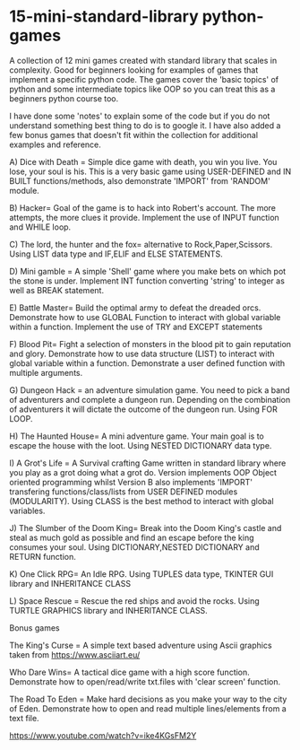 # 15-mini-standard-library python-games

A collection of 12 mini games created with standard library that scales in complexity. Good for beginners looking for examples of games that implement a specific python code.
The games cover the 'basic topics' of python and some intermediate topics like OOP so you can treat this as a beginners python course too.    

I have done some 'notes' to explain some of the code but if you do not understand something best thing to do is to google it. I have also added a few bonus games that doesn't fit within the collection for additional examples and reference.  

A) Dice with Death = Simple dice game with death, you win you live. You lose, your soul is his. This is a very basic game using USER-DEFINED and IN BUILT functions/methods, also demonstrate 'IMPORT' from 'RANDOM' module.   

B) Hacker= Goal of the game is to hack into Robert's account. The more attempts, the more clues it provide. Implement the use of INPUT function and WHILE loop.

C) The lord, the hunter and the fox= alternative to Rock,Paper,Scissors. Using LIST data type and IF,ELIF and ELSE STATEMENTS.

D) Mini gamble = A simple 'Shell' game where you make bets on which pot the stone is under. Implement INT function converting 'string' to integer as well as BREAK statement. 

E) Battle Master= Build the optimal army to defeat the dreaded orcs. Demonstrate how to use GLOBAL Function to interact with global variable within a function. Implement the use of TRY and EXCEPT statements

F) Blood Pit= Fight a selection of monsters in the blood pit to gain reputation and glory. Demonstrate how to use data structure (LIST) to interact with global variable within a function. Demonstrate a user defined function with multiple arguments.  

G) Dungeon Hack  = an adventure simulation game. You need to pick a band of adventurers and complete a dungeon run. Depending on the combination of adventurers it will dictate the outcome of the dungeon run. Using FOR LOOP.

H) The Haunted House= A mini adventure game. Your main goal is to escape the house with the loot. Using NESTED DICTIONARY data type. 

I) A Grot's Life = A Survival crafting Game written in standard library where you play as a grot doing what a grot do. Version implements OOP Object oriented programming whilst Version B also implements 'IMPORT' transfering functions/class/lists from USER DEFINED modules (MODULARITY). Using CLASS is the best method to interact with global variables.

J) The Slumber of the Doom King= Break into the Doom King's castle and steal as much gold as possible and find an escape before the king consumes your soul. Using DICTIONARY,NESTED DICTIONARY and RETURN function. 

K) One Click RPG= An Idle RPG. Using TUPLES data type, TKINTER GUI library and INHERITANCE CLASS  

L) Space Rescue = Rescue the red ships and avoid the rocks. Using TURTLE GRAPHICS library and INHERITANCE CLASS.  

Bonus games 

The King's Curse = A simple text based adventure using Ascii graphics taken from  https://www.asciiart.eu/

Who Dare Wins= A tactical dice game with a high score function. Demonstrate how to open/read/write txt.files with 'clear screen' function.  

The Road To Eden = Make hard decisions as you make your way to the city of Eden. Demonstrate how to open and read multiple lines/elements from a text file.

https://www.youtube.com/watch?v=ike4KGsFM2Y
        
